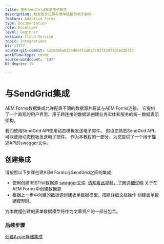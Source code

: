 ```yaml
---
title: 使用SendGrid发送电子邮件
description: 触发包含已保存表单链接的电子邮件
feature: Adaptive Forms
type: Documentation
role: Developer
level: Beginner
version: Cloud Service
topic: Integrations
kt: 13717
source-git-commit: 52c8d96a03b4d6e4f2a0a3c92f4307203e236417
workflow-type: tm+mt
source-wordcount: '197'
ht-degree: 1%

---
```


# 与SendGrid集成

AEM Forms数据集成允许配置不同的数据源并将其与AEM Forms连接。 它提供了一个直观的用户界面，用于跨连接的数据源创建业务实体和服务的统一数据表示架构。

我们使用SendGrid API使用动态模板发送电子邮件。 假设您熟悉SendGrid API，可以使用动态模板发送电子邮件。 作为本教程的一部分，为您提供了一个用于描述API的swagger文件。

## 创建集成

请按照以下步骤创建AEM Forms与SendGrid之间的集成

* 使用创建RESTful数据源 [swagger文件](./assets/SendGridWithDynamicTemplate.yaml). [请观看此视频，了解详细说明](https://experienceleague.adobe.com/docs/experience-manager-learn/forms/ic-web-channel-tutorial/parttwo.html) 关于在AEM Forms中创建数据源
* 根据上一步中创建的数据源创建表单数据模型。[按照详细文档操作](https://experienceleague.adobe.com/docs/experience-manager-cloud-service/content/forms/integrate/use-form-data-model/create-form-data-models.html) 创建表单数据模型时。

为本教程创建的表单数据模型将作为文章资产的一部分包含。

### 后续步骤

[创建Azure存储集成](./create-fdm.md)



